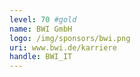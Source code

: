 ```yaml
---
level: 70 #gold
name: BWI GmbH
logo: /img/sponsors/bwi.png
uri: www.bwi.de/karriere
handle: BWI_IT
---
```


